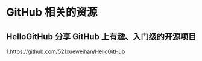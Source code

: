# GitHub 相关的资源

## HelloGitHub 分享 GitHub 上有趣、入门级的开源项目
1.https://github.com/521xueweihan/HelloGitHub
